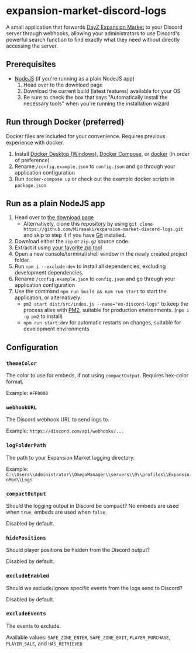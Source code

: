 # expansion-market-discord-logs

A small application that forwards [DayZ Expansion Market](https://steamcommunity.com/sharedfiles/filedetails/?id=2572328470) to your Discord server through webhooks, allowing your administrators to use Discord's powerful search function to find exactly what they need without directly accessing the server.

## Prerequisites

- [NodeJS](https://nodejs.org/en/download/ "Node official website") (if you're running as a plain NodeJS app)
    1) Head over to the download page
    2) Download the current build (latest features) available for your OS
    3) Be sure to check the box that says "Automatically install the necessary tools" when you're running the installation wizard

## Run through Docker (preferred)

Docker files are included for your convenience. Requires previous experience with docker.

1. Install [Docker Desktop (Windows)](https://www.docker.com/products/docker-desktop/), [Docker Compose](https://docs.docker.com/compose/), or [docker](https://www.docker.com/) (in order of preference)
2. Rename `/config.example.json` to `config.json` and go through your application configuration
3. Run `docker-compose up` or check out the example docker scripts in `package.json`

## Run as a plain NodeJS app

1. Head over to [the download page](https://github.com/Mirasaki/expansion-market-discord-logs/releases/)
    - Alternatively, clone this repository by using `git clone https://github.com/Mirasaki/expansion-market-discord-logs.git` and skip to step 4 if you have [Git](https://git-scm.com/downloads "Git Download Section") installed.
2. Download either the `zip` or `zip.gz` source code
3. Extract it using [your favorite zip tool](https://www.rarlab.com/download.htm "It's WinRar, duh")
4. Open a new console/terminal/shell window in the newly created project folder.
5. Run `npm i --exclude-dev` to install all dependencies, excluding development dependencies.
6. Rename `/config.example.json` to `config.json` and go through your application configuration
7. Use the command `npm run build && npm run start` to start the application, or alternatively:
    - `pm2 start dist/src/index.js --name="em-discord-logs"` to keep the process alive with [PM2](https://pm2.io/ "PM2 | Official Website"), suitable for production environments. (`npm i -g pm2` to install)
    - `npm run start:dev` for automatic restarts on changes, suitable for development environments

## Configuration

### `themeColor`

The color to use for embeds, if not using `compactOutput`. Requires hex-color format.

Example: `#FF0000`

### `webhookURL`

The Discord webhook URL to send logs to.

Example: `https://discord.com/api/webhooks/...`

### `logFolderPath`

The path to your Expansion Market logging directory.

Example: `C:\\Users\\Administrator\\OmegaManager\\servers\\0\\profiles\\ExpansionMod\\Logs`

### `compactOutput`

Should the logging output in Discord be compact? No embeds are used when `true`, embeds are used when `false`.

Disabled by default.

### `hidePositions`

Should player positions be hidden from the Discord output?

Disabled by default.

### `excludeEnabled`

Should we exclude/ignore specific events from the logs send to Discord?

Disabled by default.

### `excludeEvents`

The events to exclude.

Available values: `SAFE_ZONE_ENTER`, `SAFE_ZONE_EXIT`, `PLAYER_PURCHASE`, `PLAYER_SALE`, and `HAS_RETRIEVED`
